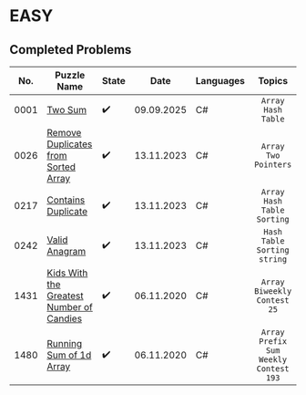 # EASY

## Completed Problems

| No.  | Puzzle Name                                                                                                                     | State              | Date       | Languages | Topics                                    |
|------|---------------------------------------------------------------------------------------------------------------------------------|--------------------|------------|-----------|:-----------------------------------------:|
| 0001 | [Two Sum](https://leetcode.com/problems/two-sum/description/)                                                                   | :heavy_check_mark: | 09.09.2025 | C#        | `Array` `Hash Table`                      |
| 0026 | [Remove Duplicates from Sorted Array](https://leetcode.com/problems/remove-duplicates-from-sorted-array/description/)           | :heavy_check_mark: | 13.11.2023 | C#        | `Array` `Two Pointers`                    |
| 0217 | [Contains Duplicate](https://leetcode.com/problems/contains-duplicate/description/)                                             | :heavy_check_mark: | 13.11.2023 | C#        | `Array` `Hash Table` `Sorting`            |
| 0242 | [Valid Anagram](https://leetcode.com/problems/valid-anagram/description/)                                                       | :heavy_check_mark: | 13.11.2023 | C#        | `Hash Table` `Sorting` `string`           |
| 1431 | [Kids With the Greatest Number of Candies](https://leetcode.com/problems/kids-with-the-greatest-number-of-candies/description/) | :heavy_check_mark: | 06.11.2020 | C#        | `Array` `Biweekly Contest 25`             |
| 1480 | [Running Sum of 1d Array](https://leetcode.com/problems/running-sum-of-1d-array/description/)                                   | :heavy_check_mark: | 06.11.2020 | C#        | `Array` `Prefix Sum` `Weekly Contest 193` |